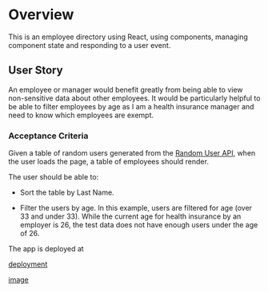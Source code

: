 # Overview

This is an employee directory using React, using components, managing component state and responding to a user event. 

## User Story

An employee or manager would benefit greatly from being able to view non-sensitive data about other employees. It would be particularly helpful to be able to filter employees by age as I am a health insurance manager and need to know which employees are exempt. 

### Acceptance Criteria 

Given a table of random users generated from the [Random User API](https://randomuser.me/), when the user loads the page, a table of employees should render. 

The user should be able to:

  * Sort the table by Last Name.

  * Filter the users by age. In this example, users are filtered for age (over 33 and under 33). While the current age for health insurance by an employer is 26, the test data does not have enough users under the age of 26. 

The app is deployed at 

[deployment](https://https://quiet-caverns-06650.herokuapp.com/) 

[image](2021-05-14_23-40-12.png)




